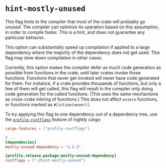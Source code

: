 # `hint-mostly-unused`

This flag hints to the compiler that most of the crate will probably go unused.
The compiler can optimize its operation based on this assumption, in order to
compile faster. This is a hint, and does not guarantee any particular behavior.

This option can substantially speed up compilation if applied to a large
dependency where the majority of the dependency does not get used. This flag
may slow down compilation in other cases.

Currently, this option makes the compiler defer as much code generation as
possible from functions in the crate, until later crates invoke those
functions. Functions that never get invoked will never have code generated for
them. For instance, if a crate provides thousands of functions, but only a few
of them will get called, this flag will result in the compiler only doing code
generation for the called functions. (This uses the same mechanisms as
cross-crate inlining of functions.) This does not affect `extern` functions, or
functions marked as `#[inline(never)]`.

To try applying this flag to one dependency out of a dependency tree, use the
[`profile-rustflags`](https://doc.rust-lang.org/cargo/reference/unstable.html#profile-rustflags-option)
feature of nightly cargo:

```toml
cargo-features = ["profile-rustflags"]

# ...
[dependencies]
mostly-unused-dependency = "1.2.3"

[profile.release.package.mostly-unused-dependency]
rustflags = ["-Zhint-mostly-unused"]
```
